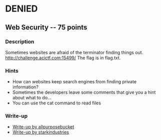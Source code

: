 # DENIED

## Web Security -- 75 points

### Description

Sometimes websites are afraid of the terminator finding things out. http://challenge.acictf.com:15499/ The flag is in flag.txt.

### Hints

* How can websites keep search engines from finding private information?
* Sometimes the developers leave some comments that give you a hint about what to do...
* You can use the cat command to read files


### Write-up

- [Write-up by allpurposebucket](https://github.com/allpurposebucket/CTF-Writeups/blob/master/ACICTF/DENIED.md)
- [Write-up by starkindustries](https://github.com/starkindustries/CyberStakes2020#denied---points-75)
